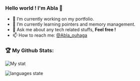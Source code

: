 ### Hello world ! I'm Abla 👋

- 🔭 I’m currently working on my portfolio.
- 🌱 I’m currently learning pointers and memory management.
- 💬 Ask me about any tech related stuffs, **Feel free !**
- 📫 How to reach me: [@Abla_ouhaga](https://www.linkedin.com/in/abla-ouhaga-74aa59188/)

### 🏆 My Github Stats:
![My stat](https://github-readme-stats.vercel.app/api?username=Abla-ouh&&show_icons=true&title_color=70D035&icon_color=FFCD10&text_color=FFE8C0&bg_color=8E470E)

![languages state](https://readme-stats-cfgj2cxdy.vercel.app/api/top-langs/?username=Abla-ouh&hide=php&theme=tokyonight)

